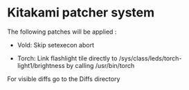 # Kitakami patcher system

The following patches will be applied :

- Vold: Skip setexecon abort

- Torch: Link flashlight tile directly to /sys/class/leds/torch-light1/brightness by calling /usr/bin/torch

For visible diffs go to the Diffs directory